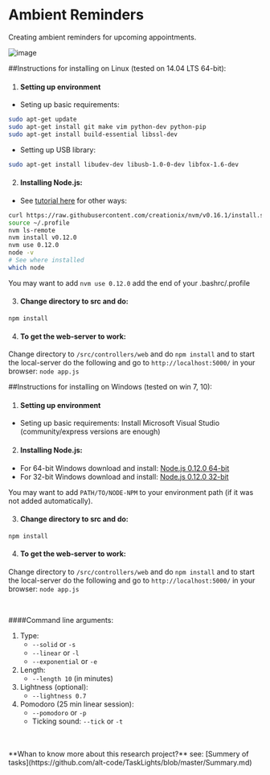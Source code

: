 # Ambient Reminders

Creating ambient reminders for upcoming appointments.

![image](https://cloud.githubusercontent.com/assets/742934/9568892/34ed9ffa-4f26-11e5-9882-b7629897562c.png)

##Instructions for installing on Linux (tested on 14.04 LTS 64-bit):

1. #### Setting up environment
  * Seting up basic requirements:
  ``` bash
  sudo apt-get update
  sudo apt-get install git make vim python-dev python-pip
  sudo apt-get install build-essential libssl-dev
  ```

  * Setting up USB library:
  ``` bash
  sudo apt-get install libudev-dev libusb-1.0-0-dev libfox-1.6-dev
  ```

2. #### Installing Node.js:
  * See [tutorial here](https://www.digitalocean.com/community/tutorials/how-to-install-node-js-on-an-ubuntu-14-04-server) for other ways:
  ``` bash
  curl https://raw.githubusercontent.com/creationix/nvm/v0.16.1/install.sh | sh
  source ~/.profile
  nvm ls-remote
  nvm install v0.12.0
  nvm use 0.12.0
  node -v
  # See where installed
  which node
  ```

  You may want to add `nvm use 0.12.0` add the end of your .bashrc/.profile

3. #### Change directory to src and do:
  ```npm install```


4. #### To get the web-server to work:
  Change directory to `/src/controllers/web` and do
  ```npm install```
  and to start the local-server do the following and go to `http://localhost:5000/` in your browser:
  ```node app.js```





##Instructions for installing on Windows (tested on win 7, 10):

1. #### Setting up environment
  * Seting up basic requirements:
  Install Microsoft Visual Studio (community/express versions are enough)

2. #### Installing Node.js:
  * For 64-bit Windows download and install: [Node.js 0.12.0 64-bit](https://nodejs.org/dist/v0.11.16/x64/node-v0.11.16-x64.msi)
  * For 32-bit Windows download and install: [Node.js 0.12.0 32-bit](https://nodejs.org/dist/v0.12.0/node-v0.12.0-x86.msi)

  You may want to add `PATH/TO/NODE-NPM` to your environment path (if it was not added automatically).

3. #### Change directory to src and do:
  ```npm install```

4. #### To get the web-server to work:
  Change directory to `/src/controllers/web` and do
  ```npm install```
  and to start the local-server do the following and go to `http://localhost:5000/` in your browser:
  ```node app.js```

<br/>

####Command line arguments:
1. Type:
     * `--solid`  or `-s`
     * `--linear` or `-l`
     * `--exponential` or `-e`
2. Length:
     * `--length 10` (in minutes)
3. Lightness (optional):
     * `--lightness 0.7`
4. Pomodoro (25 min linear session):
     * `--pomodoro` or `-p`
     * Ticking sound: `--tick` or `-t`


<br/>
<br/>
**Whan to know more about this research project?** see: [Summery of tasks](https://github.com/alt-code/TaskLights/blob/master/Summary.md)
